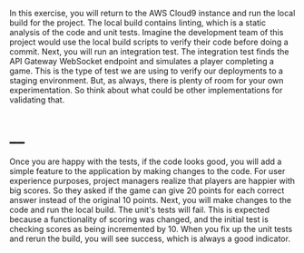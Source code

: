 In this exercise, you will return to the AWS Cloud9 instance and run the local build for the project. The local build contains linting, which is a static analysis of the code and unit tests. Imagine the development team of this project would use the local build scripts to verify their code before doing a commit. Next, you will run an integration test. The integration test finds the API Gateway WebSocket endpoint and simulates a player completing a game. This is the type of test we are using to verify our deployments to a staging environment. But, as always, there is plenty of room for your own experimentation. So think about what could be other implementations for validating that.
# __
Once you are happy with the tests, if the code looks good, you will add a simple feature to the application by making changes to the code. For user experience purposes, project managers realize that players are happier with big scores. So they asked if the game can give 20 points for each correct answer instead of the original 10 points. Next, you will make changes to the code and run the local build. The unit's tests will fail. This is expected because a functionality of scoring was changed, and the initial test is checking scores as being incremented by 10. When you fix up the unit tests and rerun the build, you will see success, which is always a good indicator.